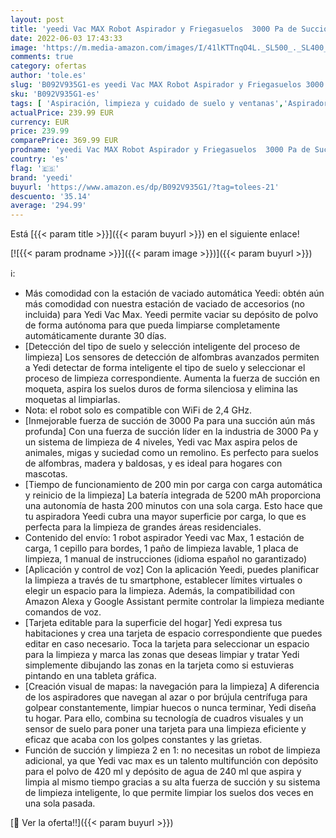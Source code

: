 ```yaml
---
layout: post
title: 'yeedi Vac MAX Robot Aspirador y Friegasuelos  3000 Pa de Succión  200 min de Autonomía  Navegación Visual y Mapeo Inteligente  Detección de Alfombras  Soporte WiFi/ App/ Alexa  Ideal para Mascotas'
date: 2022-06-03 17:43:33
image: 'https://m.media-amazon.com/images/I/41lKTTnqO4L._SL500_._SL400_.jpg'
comments: true
category: ofertas
author: 'tole.es'
slug: 'B092V935G1-es yeedi Vac MAX Robot Aspirador y Friegasuelos 3000 Pa de...'
sku: 'B092V935G1-es'
tags: [ 'Aspiración, limpieza y cuidado de suelo y ventanas','Aspiradoras','Hogar y cocina','Robots aspiradores','alexa','yeedi','🇪🇸', ]
actualPrice: 239.99 EUR
currency: EUR
price: 239.99
comparePrice: 369.99 EUR
prodname: 'yeedi Vac MAX Robot Aspirador y Friegasuelos  3000 Pa de Succión  200 min de Autonomía  Navegación Visual y Mapeo Inteligente  Detección de Alfombras  Soporte WiFi/ App/ Alexa  Ideal para Mascotas'
country: 'es'
flag: '🇪🇸'
brand: 'yeedi'
buyurl: 'https://www.amazon.es/dp/B092V935G1/?tag=tolees-21'
descuento: '35.14'
average: '294.99'
---
```


Está [{{< param title >}}]({{< param buyurl >}}) en el siguiente enlace!

[![{{< param prodname >}}]({{< param image >}})]({{< param buyurl >}})

ℹ️:

- Más comodidad con la estación de vaciado automática Yeedi: obtén aún más comodidad con nuestra estación de vaciado de accesorios (no incluida) para Yedi Vac Max. Yeedi permite vaciar su depósito de polvo de forma autónoma para que pueda limpiarse completamente automáticamente durante 30 días.
- [Detección del tipo de suelo y selección inteligente del proceso de limpieza] Los sensores de detección de alfombras avanzados permiten a Yedi detectar de forma inteligente el tipo de suelo y seleccionar el proceso de limpieza correspondiente. Aumenta la fuerza de succión en moqueta, aspira los suelos duros de forma silenciosa y elimina las moquetas al limpiarlas.
- Nota: el robot solo es compatible con WiFi de 2,4 GHz.
- [Inmejorable fuerza de succión de 3000 Pa para una succión aún más profunda] Con una fuerza de succión líder en la industria de 3000 Pa y un sistema de limpieza de 4 niveles, Yedi vac Max aspira pelos de animales, migas y suciedad como un remolino. Es perfecto para suelos de alfombras, madera y baldosas, y es ideal para hogares con mascotas.
- [Tiempo de funcionamiento de 200 min por carga con carga automática y reinicio de la limpieza] La batería integrada de 5200 mAh proporciona una autonomía de hasta 200 minutos con una sola carga. Esto hace que tu aspiradora Yeedi cubra una mayor superficie por carga, lo que es perfecta para la limpieza de grandes áreas residenciales.
- Contenido del envío: 1 robot aspirador Yeedi vac Max, 1 estación de carga, 1 cepillo para bordes, 1 paño de limpieza lavable, 1 placa de limpieza, 1 manual de instrucciones (idioma español no garantizado)
- [Aplicación y control de voz] Con la aplicación Yeedi, puedes planificar la limpieza a través de tu smartphone, establecer límites virtuales o elegir un espacio para la limpieza. Además, la compatibilidad con Amazon Alexa y Google Assistant permite controlar la limpieza mediante comandos de voz.
- [Tarjeta editable para la superficie del hogar] Yedi expresa tus habitaciones y crea una tarjeta de espacio correspondiente que puedes editar en caso necesario. Toca la tarjeta para seleccionar un espacio para la limpieza y marca las zonas que deseas limpiar y tratar Yedi simplemente dibujando las zonas en la tarjeta como si estuvieras pintando en una tableta gráfica.
- [Creación visual de mapas: la navegación para la limpieza] A diferencia de los aspiradores que navegan al azar o por brújula centrífuga para golpear constantemente, limpiar huecos o nunca terminar, Yedi diseña tu hogar. Para ello, combina su tecnología de cuadros visuales y un sensor de suelo para poner una tarjeta para una limpieza eficiente y eficaz que acaba con los golpes constantes y las grietas.
- Función de succión y limpieza 2 en 1: no necesitas un robot de limpieza adicional, ya que Yedi vac max es un talento multifunción con depósito para el polvo de 420 ml y depósito de agua de 240 ml que aspira y limpia al mismo tiempo gracias a su alta fuerza de succión y su sistema de limpieza inteligente, lo que permite limpiar los suelos dos veces en una sola pasada.

[🛒 Ver la oferta!!]({{< param buyurl >}})
